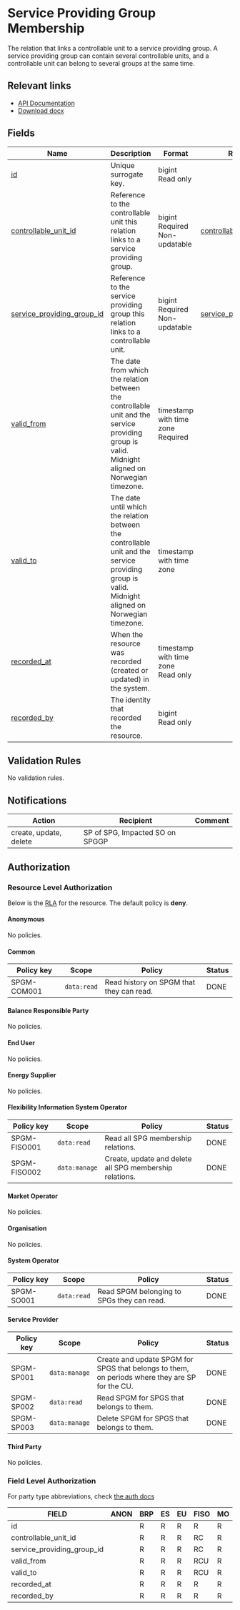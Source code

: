 # Service Providing Group Membership

The relation that links a controllable unit to a service providing group.
A service providing group can contain several controllable units, and a
controllable unit can belong to several groups at the same time.

## Relevant links

* [API Documentation](../api/v0/index.html#/operations/list_service_providing_group_membership)
* [Download docx](../download/service_providing_group_membership.docx)

## Fields

| Name                                                                                                               | Description                                                                                                                                       | Format                                 | Reference                                                         |
|--------------------------------------------------------------------------------------------------------------------|---------------------------------------------------------------------------------------------------------------------------------------------------|----------------------------------------|-------------------------------------------------------------------|
| <a name="field-id" href="#field-id">id</a>                                                                         | Unique surrogate key.                                                                                                                             | bigint<br/>Read only                   |                                                                   |
| <a name="field-controllable_unit_id" href="#field-controllable_unit_id">controllable_unit_id</a>                   | Reference to the controllable unit this relation links to a service providing group.                                                              | bigint<br/>Required<br/>Non-updatable  | [controllable_unit.id](controllable_unit.md#field-id)             |
| <a name="field-service_providing_group_id" href="#field-service_providing_group_id">service_providing_group_id</a> | Reference to the service providing group this relation links to a controllable unit.                                                              | bigint<br/>Required<br/>Non-updatable  | [service_providing_group.id](service_providing_group.md#field-id) |
| <a name="field-valid_from" href="#field-valid_from">valid_from</a>                                                 | The date from which the relation between the controllable unit and the service providing group is valid. Midnight aligned on Norwegian timezone.  | timestamp with time zone<br/>Required  |                                                                   |
| <a name="field-valid_to" href="#field-valid_to">valid_to</a>                                                       | The date until which the relation between the controllable unit and the service providing group is valid. Midnight aligned on Norwegian timezone. | timestamp with time zone               |                                                                   |
| <a name="field-recorded_at" href="#field-recorded_at">recorded_at</a>                                              | When the resource was recorded (created or updated) in the system.                                                                                | timestamp with time zone<br/>Read only |                                                                   |
| <a name="field-recorded_by" href="#field-recorded_by">recorded_by</a>                                              | The identity that recorded the resource.                                                                                                          | bigint<br/>Read only                   |                                                                   |

## Validation Rules

No validation rules.

## Notifications

| Action                 | Recipient                       | Comment |
|------------------------|---------------------------------|---------|
| create, update, delete | SP of SPG, Impacted SO on SPGGP |         |

## Authorization

### Resource Level Authorization

Below is the [RLA](../technical/auth.md#resource-level-authorization-rla) for the
resource. The default policy is **deny**.

#### Anonymous

No policies.

#### Common

| Policy key  | Scope       | Policy                                   | Status |
|-------------|-------------|------------------------------------------|--------|
| SPGM-COM001 | `data:read` | Read history on SPGM that they can read. | DONE   |

#### Balance Responsible Party

No policies.

#### End User

No policies.

#### Energy Supplier

No policies.

#### Flexibility Information System Operator

| Policy key   | Scope         | Policy                                                  | Status |
|--------------|---------------|---------------------------------------------------------|--------|
| SPGM-FISO001 | `data:read`   | Read all SPG membership relations.                      | DONE   |
| SPGM-FISO002 | `data:manage` | Create, update and delete all SPG membership relations. | DONE   |

#### Market Operator

No policies.

#### Organisation

No policies.

#### System Operator

| Policy key | Scope       | Policy                                     | Status |
|------------|-------------|--------------------------------------------|--------|
| SPGM-SO001 | `data:read` | Read SPGM belonging to SPGs they can read. | DONE   |

#### Service Provider

| Policy key | Scope         | Policy                                                                                         | Status |
|------------|---------------|------------------------------------------------------------------------------------------------|--------|
| SPGM-SP001 | `data:manage` | Create and update SPGM for SPGS that belongs to them, on periods where they are SP for the CU. | DONE   |
| SPGM-SP002 | `data:read`   | Read SPGM for SPGS that belongs to them.                                                       | DONE   |
| SPGM-SP003 | `data:manage` | Delete SPGM for SPGS that belongs to them.                                                     | DONE   |

#### Third Party

No policies.

### Field Level Authorization

For party type abbreviations, check [the auth docs](../technical/auth.md#party-market-actors)

| FIELD                      | ANON | BRP | ES | EU | FISO | MO | SO | SP  | TP | ORG |
|----------------------------|------|-----|----|----|------|----|----|-----|----|-----|
| id                         |      | R   | R  | R  | R    | R  | R  | R   | R  |     |
| controllable_unit_id       |      | R   | R  | R  | RC   | R  | R  | RC  | R  |     |
| service_providing_group_id |      | R   | R  | R  | RC   | R  | R  | RC  | R  |     |
| valid_from                 |      | R   | R  | R  | RCU  | R  | R  | RCU | R  |     |
| valid_to                   |      | R   | R  | R  | RCU  | R  | R  | RCU | R  |     |
| recorded_at                |      | R   | R  | R  | R    | R  | R  | R   | R  |     |
| recorded_by                |      | R   | R  | R  | R    | R  | R  | R   | R  |     |
